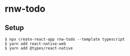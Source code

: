 # rnw-todo

## Setup

```
$ npx create-react-app rnw-todo --template typescript
$ yarn add react-native-web
$ yarn add @types/react-native
```
